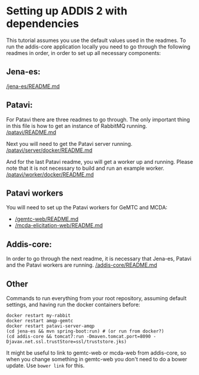 Setting up ADDIS 2 with dependencies
====================================

This tutorial assumes you use the default values used in the readmes. To run the addis-core application locally you  need to go through the following readmes in order, in order to set up all necessary components:

Jena-es:
--------------
[/jena-es/README.md](https://github.com/drugis/jena-es/blob/master/README.md)

Patavi:
--------------
For Patavi there are three readmes to go through. The only important thing in this file is how to get an instance of RabbitMQ running.<br>
[/patavi/README.md](https://github.com/drugis/patavi/blob/master/README.md)

Next you will need to get the Patavi server running.<br>
[/patavi/server/docker/README.md](https://github.com/drugis/patavi/blob/master/server/docker/README.md)

And for the last Patavi readme, you will get a worker up and running. Please note that it is not necessary to build and run an example worker.<br>
[/patavi/worker/docker/README.md](https://github.com/drugis/patavi/blob/master/worker/docker/README.md)

Patavi workers
----------

You will need to set up the Patavi workers for GeMTC and MCDA:
 - [/gemtc-web/README.md](https://github.com/drugis/gemtc-web/blob/master/README.md)
 - [/mcda-elicitation-web/README.md](https://github.com/drugis/mcda-elicitation-web/blob/master/README.md)

Addis-core:
--------------
In order to go through the next readme, it is necessary that Jena-es, Patavi and the Patavi workers are running. 
[/addis-core/README.md](https://github.com/drugis/addis-core/edit/master/README.md)

Other
--------------
Commands to run everything from your root repository, assuming default settings, and having run the docker containers before:
```
docker restart my-rabbit
docker restart amqp-gemtc
docker restart patavi-server-amqp
(cd jena-es && mvn spring-boot:run) # (or run from docker?)
(cd addis-core && tomcat7:run -Dmaven.tomcat.port=8090 -Djavax.net.ssl.trustStore=ssl/truststore.jks)
```

It might be useful to link to gemtc-web or mcda-web from addis-core, so when you change something in gemtc-web you don't need to do a bower update. Use `bower link` for this.
